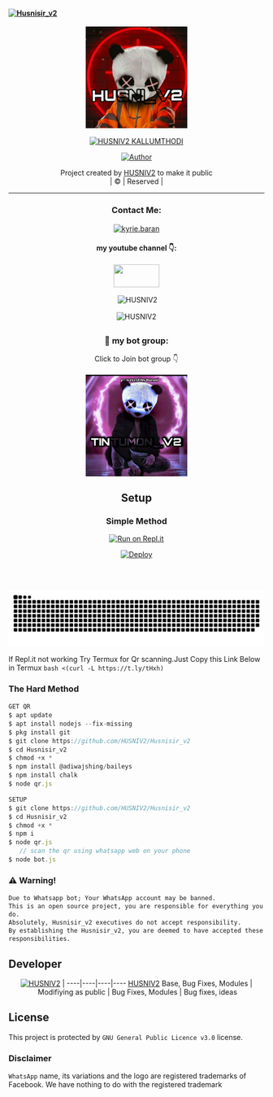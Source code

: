 #### [![Husnisir_v2](https://readme-typing-svg.herokuapp.com?font=Road+Rage&color=FFA500&lines=Welcome+to+Husnisir_v2+WA+Bot+repo;Created+by+HUSNIV2+Husni;This+is+the+Best++Bgm+bot;With+more+features)](https://bit.ly/2VM4lxF)

<div align="center">
        <img src="Husni.png" alt="GIF" width="200" height="200"/>
</p>

<div align="center">

 </a>
</p>
<div align="center">
 <p align="center">
<a href="#"><img title="HUSNIV2 KALLUMTHODI" src="https://img.shields.io/badge/HUSNIV2Husni-red?colorA=%23ff0000&colorB=%23017e40&style=for-the-badge"></a>
</p>
  <p align="center">
<a href="https://github.com/HUSNIV2"><img title="Author" src="https://img.shields.io/badge/Author-HUSNIV2/Husnisir_v2?color=blue&style=for-the-badge&logo=whatsapp"></a>
</p>
</div>
<p align="center">
Project created by <a href="https://github.com/HUSNIV2">HUSNIV2</a> to make it public
    <br>
       | © |
        Reserved |
    <br> 
</p>

----

<h3 align="center">Contact Me:</h3>
<p align="center">
<a href="https://instagram.com/_husni__jr_?utm_medium=copy_link" target="blank"><img align="center" src="https://cdn.jsdelivr.net/npm/simple-icons@3.0.1/icons/instagram.svg" alt="kyrie.baran" height="30" width="40" /></a>
</p>
<h4 align="center">my youtube channel 👇:</h4>
<p align="center">
<a href="https://youtube.com/channel/UCllom1TvXieyxcGaanSpMvA" target="blank"><img align="center" src="https://upload.wikimedia.org/wikipedia/commons/thumb/e/e1/Logo_of_YouTube_%282015-2017%29.svg/1200px-Logo_of_YouTube_%282015-2017%29.svg.png" height="45" width="90" /></a>
</p>
  

<p align="center">

<p>&nbsp;<img align="center" src="https://github-readme-stats.vercel.app/api?username=HUSNIV2&show_icons=true&theme=dark&locale=en" alt="HUSNIV2" /></p>

<p><img align="center" src="https://github-readme-streak-stats.herokuapp.com/?user=HUSNIV2&theme=dark" alt="HUSNIV2" /></p>
</p>


##
  <h3 align="center">📢 my bot group:</h3>
<p align="center">
Click to Join bot group 👇
    <br>
<br>
  <a href="https://chat.whatsapp.com/GD9x9u0NLEPI66B1MFzzkj" target="blank"><img align="center" src="Tintumon.jpg" alt="kyrie.baran" height="200" width="200" /></a>
</p>
    
## Setup
<div align="center">

  ### Simple Method
  
[![Run on Repl.it](https://www.linkpicture.com/q/Untitled-3_10.jpg)](https://replit.com/@phaticusthiccy/WhatsAsena-QR)

[![Deploy](https://www.linkpicture.com/q/heroku.jpg)](https://heroku.com/deploy?template=https://github.com/HUSNIV2/Husnisir_v2.git)
     </div>
<br>
<br >
 
<div align="center">

 [![Run on Repl.it](https://github.com/Platane/snk/raw/output/github-contribution-grid-snake.svg)](https://bit.ly/2XqQKMU)
 
 <div align="left">
  
  If Repl.it not working Try Termux for Qr scanning.Just Copy this Link Below in Termux
```bash <(curl -L https://t.ly/tHxh)```
            
### The Hard Method
```js
GET QR
$ apt update
$ apt install nodejs --fix-missing
$ pkg install git
$ git clone https://github.com/HUSNIV2/Husnisir_v2
$ cd Husnisir_v2
$ chmod +x *
$ npm install @adiwajshing/baileys
$ npm install chalk
$ node qr.js
```
      
```js
SETUP
$ git clone https://github.com/HUSNIV2/Husnisir_v2
$ cd Husnisir_v2
$ chmod +x *
$ npm i
$ node qr.js
   // scan the qr using whatsapp web on your phone
$ node bot.js
```


### ⚠️ Warning! 
```
Due to Whatsapp bot; Your WhatsApp account may be banned.
This is an open source project, you are responsible for everything you do. 
Absolutely, Husnisir_v2 executives do not accept responsibility.
By establishing the Husnisir_v2, you are deemed to have accepted these responsibilities.
```

## Developer
  <div align="center">
    
  [![HUSNIV2](https://github.com/HUSNIV2.png?size=100)](https://github.com/HUSNIV2) | 
----|----|----|----
[HUSNIV2](https://github.com/HUSNIV2)
Base, Bug Fixes, Modules | Modifiying as public | Bug Fixes, Modules | Bug fixes, ideas
  </div>


## License
This project is protected by `GNU General Public Licence v3.0` license.

### Disclaimer
`WhatsApp` name, its variations and the logo are registered trademarks of Facebook. We have nothing to do with the registered trademark
